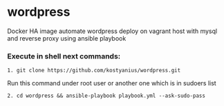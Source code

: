 # wordpress
Docker HA image automate wordpress deploy on vagrant host with mysql and reverse proxy using ansible playbook 

### Execute in shell next commands:
```
1. git clone https://github.com/kostyanius/wordpress.git             
```
Run this command under root user or another one which is in sudoers list
```
2. cd wordpress && ansible-playbook playbook.yml --ask-sudo-pass        		 
```
